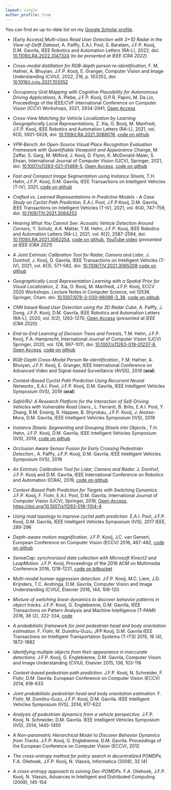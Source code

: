 ```yaml
---
layout: single
author_profile: true
---
```


You can find an up-to-date list on my [Google Scholar profile](https://scholar.google.nl/citations?user=Uq5KrMoAAAAJ&hl=en).

-   [Early Access] *Multi-class Road User Detection with 3+1D Radar in the View-of-Delft Dataset*, A. Palffy, E.A.I. Pool, S. Baratam, J.F.P. Kooij, D.M. Gavrila, IEEE Robotics and Automation Letters (RA-L), 2022, doi: [10.1109/LRA.2022.3147324](https://doi.org/10.1109/LRA.2022.3147324) (*to be presented at IEEE ICRA 2022*)

-   *Cross-modal distillation for RGB-depth person re-identification*, F. M. Hafner, A. Bhuyian, J.F.P. Kooij, E. Granger, Computer Vision and Image Understanding (CVIU), 2022, 216, p. 103352, doi: [10.1016/j.cviu.2021.103352](https://doi.org/10.1016/j.cviu.2021.103352) 

-   *Occupancy Grid Mapping with Cognitive Plausibility for Autonomous Driving Applications*, A. Plebe, J.F.P. Kooij, G.P.R. Papini, M. Da Lio, Proceedings of the IEEE/CVF International Conference on Computer Vision (ICCV) Workshops, 2021, 2934-2941, [Open Access](https://openaccess.thecvf.com/content/ICCV2021W/AVVision/html/Plebe_Occupancy_Grid_Mapping_With_Cognitive_Plausibility_for_Autonomous_Driving_Applications_ICCVW_2021_paper.html)

-   *Cross-View Matching for Vehicle Localization by Learning Geographically Local Representations*, Z. Xia, O. Booij, M. Manfredi, J.F.P. Kooij, IEEE Robotics and Automation Letters (RA-L), 2021, vol. 6(3), 5921-5928, doi: [10.1109/LRA.2021.3088076](https://doi.org/10.1109/LRA.2021.3088076), [code on github](https://github.com/tudelft-iv/Visual-Localization-with-Spatial-Prior)

-   *VPR-Bench: An Open-Source Visual Place Recognition Evaluation Framework with Quantifiable Viewpoint and Appearance Change*, M. Zaffar, S. Garg, M. Milford, J. Kooij, D. Flynn, K. McDonald-Maier, S. Ehsan, International Journal of Computer Vision (IJCV), Springer, 2021, doi: [10.1007/s11263-021-01469-5](https://doi.org/10.1007/s11263-021-01469-5), [Open Access](https://doi.org/10.1007/s11263-021-01469-5), [code on github](https://github.com/MubarizZaffar/VPR-Bench)

-   *Fast and Compact Image Segmentation using Instance Stixels*, T.H. Hehn, J.F.P. Kooij, D.M. Gavrila, IEEE Transactions on Intelligent Vehicles (T-IV), 2021, [code on github](https://github.com/tudelft-iv/instance-stixels)

-   *Crafted vs. Learned Representations in Predictive Models - A Case Study on Cyclist Path Prediction*, E.A.I. Pool, J.F.P.Kooij, D.M. Gavrila, IEEE Transactions on Intelligent Vehicles (T-IV), 2021, vol. 6(4), 747-759, doi: [10.1109/TIV.2021.3064253](https://doi.org/10.1109/TIV.2021.3064253)

-   *Hearing What You Cannot See: Acoustic Vehicle Detection Around Corners*, Y. Schulz, A.K. Mattar, T.M. Hehn, J.F.P. Kooij, IEEE Robotics and Automation Letters (RA-L), 2021, vol. 6(2), 2587-2594, doi: [10.1109/LRA.2021.3062254](https://doi.org/10.1109/LRA.2021.3062254), [code on github](https://github.com/tudelft-iv/occluded_vehicle_acoustic_detection), [YouTube video](https://www.youtube.com/watch?v=BXkeWf24MLg) (*presented at IEEE ICRA 2021*)

-   *A Joint Extrinsic Calibration Tool for Radar, Camera and Lidar*, J. Domhof, J. Kooij, D. Gavrila, IEEE Transactions on Intelligent Vehicles (T-IV), 2021, vol. 6(3), 571-582, doi: [10.1109/TIV.2021.3065208](https://doi.org/10.1109/TIV.2021.3065208) [code on github](https://github.com/tudelft-iv/multi_sensor_calibration)

-   *Geographically Local Representation Learning with a Spatial Prior for Visual Localization*, Z. Xia, O. Booij, M. Manfredi, J.F.P. Kooij, ECCV 2020 Workshops. Lecture Notes in Computer Science, vol 12536. Springer, Cham. doi: [10.1007/978-3-030-66096-3_38](https://doi.org/10.1007/978-3-030-66096-3_38), [code on github](https://github.com/tudelft-iv/Visual-Localization-with-Spatial-Prior)

-   *CNN based Road User Detection using the 3D Radar Cube*, A. Palffy, J. Dong, J.F.P. Kooij, D.M. Gavrila, IEEE Robotics and Automation Letters (RA-L), 2020, vol. 5(2), 1263-1270, [Open Access](https://doi.org/10.1109/LRA.2020.2967272) (*presented at IEEE ICRA 2020*)

-   *End-to-End Learning of Decision Trees and Forests*, T.M. Hehn, J.F.P. Kooij, F.A. Hamprecht, International Journal of Computer Vision (IJCV) Springer, 2020, vol. 128, 997-1011, doi: [10.1007/s11263-019-01237-6](https://doi.org/10.1007/s11263-019-01237-6), [Open Access](https://rdcu.be/bTSFA), [code on github](https://github.com/tomsal/endtoenddecisiontrees)

-   *RGB-Depth Cross-Modal Person Re-identification.*, F.M. Hafner, A. Bhuiyan, J.F.P. Kooij, E. Granger, IEEE International Conference on Advanced Video and Signal-based Surveillance (AVSS), 2019 (**oral**)

-   *Context-Based Cyclist Path Prediction Using Recurrent Neural Networks.*, E.A.I. Pool, J.F.P. Kooij, D.M. Gavrila, IEEE Intelligent Vehicles Symposium (IVS), 2019 (**oral**)

-   *SafeVRU: A Research Platform for the Interaction of Self-Driving Vehicles with Vulnerable Road Users.*, L. Ferranti, B. Brito, E.A.I. Pool, Y. Zhang, R.M. Ensing, R. Happee, B. Shyrokau, J.F.P. Kooij, J. Alonso-Mora, D.M. Gavrila, IEEE Intelligent Vehicles Symposium (IVS), 2019

-   *Instance Stixels: Segmenting and Grouping Stixels into Objects.*, T.H. Hehn, J.F.P. Kooij, D.M. Gavrila, IEEE Intelligent Vehicles Symposium (IVS), 2019, [code on github](https://github.com/tudelft-iv/instance-stixels)

-   *Occlusion Aware Sensor Fusion for Early Crossing Pedestrian Detection.*, A. Palffy, J.F.P. Kooij, D.M. Gavrila, IEEE Intelligent Vehicles Symposium (IVS), 2019

-   *An Extrinsic Calibration Tool for Lidar, Camera and Radar.* J. Domhof, J.F.P. Kooij and D.M. Gavrila, IEEE International Conference on Robotics and Automation (ICRA), 2019, [code on github](https://github.com/tudelft-iv/multi_sensor_calibration)

-   *Context-Based Path Prediction for Targets with Switching Dynamics.* J.F.P. Kooij, F. Flohr, E.A.I. Pool, D.M. Gavrila, International Journal of Computer Vision (IJCV), Springer, 2018, [Open Access](https://rdcu.be/20lG), <https://doi.org/10.1007/s11263-018-1104-4>

-	*Using road topology to improve cyclist path prediction.* E.A.I. Pool, J.F.P. Kooij, D.M. Gavrila, IEEE Intelligent Vehicles Symposium (IVS), 2017 IEEE, 289-296

-	*Depth-aware motion magnification.* J.F.P. Kooij, J.C. van Gemert, European Conference on Computer Vision (ECCV) 2016, 467-482, [code on github](https://github.com/jkooij/depthaware-momag)

-	*SenseCap: synchronized data collection with Microsoft Kinect2 and LeapMotion.* J.F.P. Kooij, Proceedings of the 2016 ACM on Multimedia Conference 2016, 1218-1221, [code on bitbucket](https://bitbucket.org/jkooij/sensecap/)

-	*Multi-modal human aggression detection.* J.F.P. Kooij, M.C. Liem, J.D. Krijnders, T.C. Andringa, D.M. Gavrila, Computer Vision and Image Understanding (CVIU), Elsevier 2016, 144, 106-120

-	*Mixture of switching linear dynamics to discover behavior patterns in object tracks.* J.F.P. Kooij, G. Englebienne, D.M. Gavrila, IEEE Transactions on Pattern Analysis and Machine Intelligence (T-PAMI) 2016, 38 (2), 322-334, [code](http://gavrila.net/Datasets/Univ__of_Amsterdam_Multi-Cam_P/UvA_Object_Track_Analysis_Soft/uva_object_track_analysis_soft.html)

-	*A probabilistic framework for joint pedestrian head and body orientation estimation.* F. Flohr, M. Dumitru-Guzu, JFP Kooij, D.M. Gavrila IEEE Transactions on Intelligent Transportation Systems (T-ITS) 2015, 16 (4), 1872-1882

-	*Identifying multiple objects from their appearance in inaccurate detections.* J.F.P. Kooij, G. Englebienne, D.M. Gavrila, Computer Vision and Image Understanding (CVIU), Elsevier 2015, 136, 103-116

-	*Context-based pedestrian path prediction.* J.F.P. Kooij, N. Schneider, F. Flohr, D.M. Gavrila. European Conference on Computer Vision (ECCV) 2014, 618-633

-	*Joint probabilistic pedestrian head and body orientation estimation.* F. Flohr, M. Dumitru-Guzu, J.F.P. Kooij, D.M. Gavrila. IEEE Intelligent Vehicles Symposium (IVS), 2014, 617-622

-	*Analysis of pedestrian dynamics from a vehicle perspective.* J.F.P. Kooij, N. Schneider, D.M. Gavrila. IEEE Intelligent Vehicles Symposium (IVS), 2014, 1445-1450

-	*A Non-parametric Hierarchical Model to Discover Behavior Dynamics from Tracks.* J.F.P. Kooij, G. Englebienne, D.M. Gavrila. Proceedings of the European Conference on Computer Vision (ECCV), 2012

-	*The cross-entropy method for policy search in decentralized POMDPs.* F.A. Oliehoek, J.F.P. Kooij, N. Vlassis, Informatica (2008), 32 (4)

-	*A cross-entropy approach to solving Dec-POMDPs.* F.A. Oliehoek, J.F.P. Kooij, N. Vlassis, Advances in Intelligent and Distributed Computing (2008), 145-154
